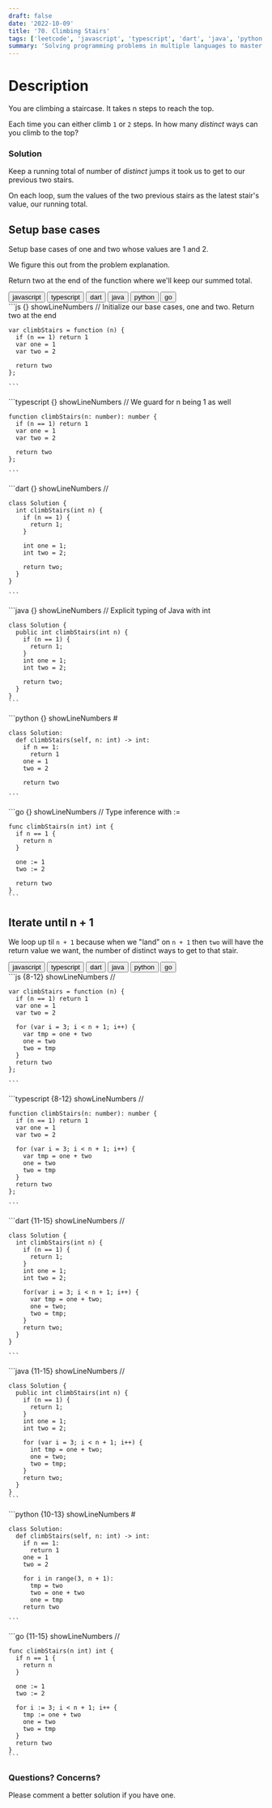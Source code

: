```yaml
---
draft: false
date: '2022-10-09'
title: '70. Climbing Stairs'
tags: ['leetcode', 'javascript', 'typescript', 'dart', 'java', 'python', 'go']
summary: 'Solving programming problems in multiple languages to master syntax, data structures, and algorithms.'
---
```


# Description

You are climbing a staircase. It takes n steps to reach the top.

Each time you can either climb `1` or `2` steps. In how many _distinct_ ways can
you climb to the top?

### Solution

Keep a running total of number of _distinct_ jumps it took us to get to our
previous two stairs.

On each loop, sum the values of the two previous stairs as the latest stair's
value, our running total.

## Setup base cases

Setup base cases of one and two whose values are 1 and 2.

We figure this out from the problem explanation.

Return two at the end of the function where we'll keep our summed total.

<div className="tab-group">
  <div className="tab">
    <button id="js" className="tablinks">javascript</button>
    <button id="ts" className="tablinks">typescript</button>
    <button id="dart" className="tablinks">dart</button>
    <button id="java" className="tablinks">java</button>
    <button id="python" className="tablinks">python</button>
    <button id="go" className="tablinks">go</button>
  </div>

  <div id="js" className="tabcontent">
    ```js {} showLineNumbers
    // Initialize our base cases, one and two. Return two at the end

    var climbStairs = function (n) {
      if (n == 1) return 1
      var one = 1
      var two = 2

      return two
    };

    ```

  </div>

  <div id="ts" className="tabcontent">
    ```typescript {} showLineNumbers
    // We guard for n being 1 as well

    function climbStairs(n: number): number {
      if (n == 1) return 1
      var one = 1
      var two = 2

      return two
    };

    ```

  </div>

  <div id="dart" className="tabcontent">
    ```dart {} showLineNumbers
    //

    class Solution {
      int climbStairs(int n) {
        if (n == 1) {
          return 1;
        }

        int one = 1;
        int two = 2;

        return two;
      }
    }

    ```

  </div>

  <div id="java" className="tabcontent">
    ```java {} showLineNumbers
    // Explicit typing of Java with int

    class Solution {
      public int climbStairs(int n) {
        if (n == 1) {
          return 1;
        }
        int one = 1;
        int two = 2;

        return two;
      }
    }
    ```

  </div>

  <div id="python" className="tabcontent">
    ```python {} showLineNumbers
    #

    class Solution:
      def climbStairs(self, n: int) -> int:
        if n == 1:
          return 1
        one = 1
        two = 2

        return two

    ```

  </div>

  <div id="go" className="tabcontent">
    ```go {} showLineNumbers
    // Type inference with :=

    func climbStairs(n int) int {
      if n == 1 {
        return n
      }

      one := 1
      two := 2

      return two
    }
    ```

  </div>
</div>

## Iterate until n + 1

We loop up til `n + 1` because when we "land" on `n + 1` then `two`
will have the return value we want, the number of distinct ways
to get to that stair.

<div className="tab-group">
  <div className="tab">
    <button id="js" className="tablinks">javascript</button>
    <button id="ts" className="tablinks">typescript</button>
    <button id="dart" className="tablinks">dart</button>
    <button id="java" className="tablinks">java</button>
    <button id="python" className="tablinks">python</button>
    <button id="go" className="tablinks">go</button>
  </div>

  <div id="js" className="tabcontent">
    ```js {8-12} showLineNumbers
    //

    var climbStairs = function (n) {
      if (n == 1) return 1
      var one = 1
      var two = 2

      for (var i = 3; i < n + 1; i++) {
        var tmp = one + two
        one = two
        two = tmp
      }
      return two
    };

    ```

  </div>

  <div id="ts" className="tabcontent">
    ```typescript {8-12} showLineNumbers
    //

    function climbStairs(n: number): number {
      if (n == 1) return 1
      var one = 1
      var two = 2

      for (var i = 3; i < n + 1; i++) {
        var tmp = one + two
        one = two
        two = tmp
      }
      return two
    };

    ```

  </div>

  <div id="dart" className="tabcontent">
    ```dart {11-15} showLineNumbers
    //

    class Solution {
      int climbStairs(int n) {
        if (n == 1) {
          return 1;
        }
        int one = 1;
        int two = 2;

        for(var i = 3; i < n + 1; i++) {
          var tmp = one + two;
          one = two;
          two = tmp;
        }
        return two;
      }
    }

    ```

  </div>

  <div id="java" className="tabcontent">
    ```java {11-15} showLineNumbers
    //

    class Solution {
      public int climbStairs(int n) {
        if (n == 1) {
          return 1;
        }
        int one = 1;
        int two = 2;

        for (var i = 3; i < n + 1; i++) {
          int tmp = one + two;
          one = two;
          two = tmp;
        }
        return two;
      }
    }
    ```

  </div>

  <div id="python" className="tabcontent">
    ```python {10-13} showLineNumbers
    #

    class Solution:
      def climbStairs(self, n: int) -> int:
        if n == 1:
          return 1
        one = 1
        two = 2

        for i in range(3, n + 1):
          tmp = two
          two = one + two
          one = tmp
        return two

    ```

  </div>

  <div id="go" className="tabcontent">
    ```go {11-15} showLineNumbers
    //

    func climbStairs(n int) int {
      if n == 1 {
        return n
      }

      one := 1
      two := 2

      for i := 3; i < n + 1; i++ {
        tmp := one + two
        one = two
        two = tmp
      }
      return two
    }
    ```

  </div>
</div>

### Questions? Concerns?

Please comment a better solution if you have one.
